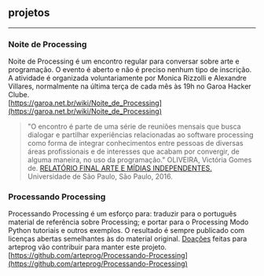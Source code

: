 ## projetos
<hr>

### Noite de Processing
Noite de Processing é um encontro regular para conversar sobre arte e programação. O evento é aberto e não é preciso nenhum tipo de inscrição. A atividade é organizada voluntariamente por Monica Rizzolli e Alexandre Villares, normalmente na última terça de cada mês às 19h no Garoa Hacker Clube.<br>
[https://garoa.net.br/wiki/Noite_de_Processing](https://garoa.net.br/wiki/Noite_de_Processing)

> "O encontro é parte de uma série de reuniões mensais que busca dialogar e partilhar experiências relacionadas ao software processing como forma de integrar conhecimentos entre pessoas de diversas áreas profissionais e de interesses que acabam por convergir, de alguma maneira, no uso da programação." 
> OLIVEIRA, Victória Gomes de. [RELATÓRIO FINAL ARTE E MÍDIAS INDEPENDENTES.](https://github.com/arteprog/arteprog.github.io/blob/master/assets/textos/Arte-e-Mi%CC%81dias-Independentes-Victo%CC%81ria-Gomes-de-Oliveira.pdf) Universidade de São Paulo, São Paulo, 2016.

### Processando Processing
Processando Processing é um esforço para: traduzir para o português material de referência sobre Processing; e portar para o Processing Modo Python tutoriais e outros exemplos. O resultado é sempre publicado com licenças abertas semelhantes às do material original. [Doações](https://www.patreon.com/arteprog) feitas para arteprog vão contribuir para manter este projeto.<br>
[https://github.com/arteprog/Processando-Processing](https://github.com/arteprog/Processando-Processing)

 <script src="../footer.js"></script>
